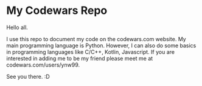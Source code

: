 # My Codewars Repo
Hello all.

I use this repo to document my code on the codewars.com website. My main programming language is Python. However, I can also do some basics in programming languages like C/C++, Kotlin, Javascript. If you are interested in adding me to be my friend please meet me at codewars.com/users/ynw99.

See you there. :D